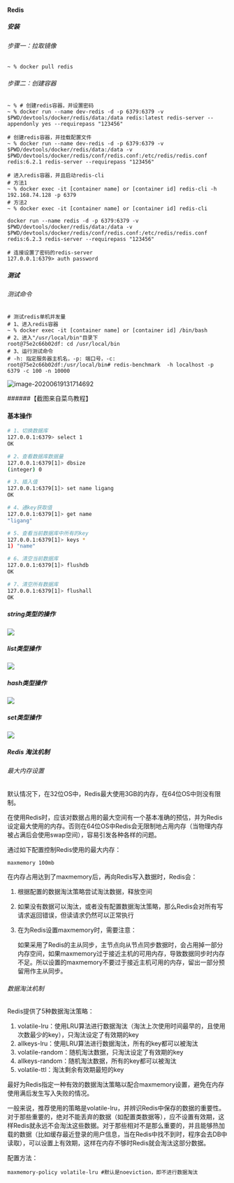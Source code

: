 #### Redis

##### 安装

###### 步骤一：拉取镜像

```shell
~ % docker pull redis
```

###### 步骤二：创建容器

```shell
~ % # 创建redis容器，并设置密码
~ % docker run --name dev-redis -d -p 6379:6379 -v $PWD/devtools/docker/redis/data:/data redis:latest redis-server --appendonly yes --requirepass "123456"

# 创建redis容器，并挂载配置文件
~ % docker run --name dev-redis -d -p 6379:6379 -v $PWD/devtools/docker/redis/data:/data -v $PWD/devtools/docker/redis/conf/redis.conf:/etc/redis/redis.conf redis:6.2.1 redis-server --requirepass "123456"

# 进入redis容器，并且启动redis-cli
# 方法1
~ % docker exec -it [container name] or [container id] redis-cli -h 192.168.74.128 -p 6379
# 方法2
~ % docker exec -it [container name] or [container id] redis-cli

docker run --name redis -d -p 6379:6379 -v $PWD/devtools/docker/redis/data:/data -v $PWD/devtools/docker/redis/conf/redis.conf:/etc/redis/redis.conf redis:6.2.3 redis-server --requirepass "123456"

# 连接设置了密码的redis-server
127.0.0.1:6379> auth password
```

##### 测试

###### 测试命令

```shell
# 测试redis单机并发量
# 1、进入redis容器
~ % docker exec -it [container name] or [container id] /bin/bash
# 2、进入"/usr/local/bin"目录下
root@75e2c66b02df: cd /usr/local/bin
# 3、运行测试命令
# -h: 指定服务器主机名，-p: 端口号，-c: 
root@75e2c66b02df:/usr/local/bin# redis-benchmark  -h localhost -p 6379 -c 100 -n 10000
```

![image-20200619131714692](/Users/louis/github/document/think-docs/docs/images/docker/image-20200619131714692.png)

######【截图来自菜鸟教程】



#### 基本操作

```bash
# 1、切换数据库
127.0.0.1:6379> select 1
OK

# 2、查看数据库数据量
127.0.0.1:6379[1]> dbsize
(integer) 0

# 3、插入值
127.0.0.1:6379[1]> set name ligang
OK

# 4、通key获取值
127.0.0.1:6379[1]> get name
"ligang"

# 5、查看当前数据库中所有的key
127.0.0.1:6379[1]> keys *
1) "name"

# 6、清空当前数据库
127.0.0.1:6379[1]> flushdb
OK

# 7、清空所有数据库
127.0.0.1:6379[1]> flushall
OK
```

##### string类型的操作

![](redis.assets/string-commands.png)

##### list类型操作

![](redis.assets/list-commands.png)

##### hash类型操作

![](redis.assets/hash-commands.png)

##### set类型操作

![](redis.assets/set-commands.png)

##### Redis 淘汰机制

###### 最大内存设置

​		默认情况下，在32位OS中，Redis最大使用3GB的内存，在64位OS中则没有限制。

​		在使用Redis时，应该对数据占用的最大空间有一个基本准确的预估，并为Redis设定最大使用的内存。否则在64位OS中Redis会无限制地占用内存（当物理内存被占满后会使用swap空间），容易引发各种各样的问题。

通过如下配置控制Redis使用的最大内存：

```
maxmemory 100mb
```

在内存占用达到了maxmemory后，再向Redis写入数据时，Redis会：

1. 根据配置的数据淘汰策略尝试淘汰数据，释放空间

2. 如果没有数据可以淘汰，或者没有配置数据淘汰策略，那么Redis会对所有写请求返回错误，但读请求仍然可以正常执行

3. 在为Redis设置maxmemory时，需要注意：

   ​		如果采用了Redis的主从同步，主节点向从节点同步数据时，会占用掉一部分内存空间，如果maxmemory过于接近主机的可用内存，导致数据同步时内存不足。所以设置的maxmemory不要过于接近主机可用的内存，留出一部分预留用作主从同步。

###### 数据淘汰机制

Redis提供了5种数据淘汰策略：

1. volatile-lru：使用LRU算法进行数据淘汰（淘汰上次使用时间最早的，且使用次数最少的key），只淘汰设定了有效期的key
2. allkeys-lru：使用LRU算法进行数据淘汰，所有的key都可以被淘汰
3. volatile-random：随机淘汰数据，只淘汰设定了有效期的key
4. allkeys-random：随机淘汰数据，所有的key都可以被淘汰
5. volatile-ttl：淘汰剩余有效期最短的key

​    最好为Redis指定一种有效的数据淘汰策略以配合maxmemory设置，避免在内存使用满后发生写入失败的情况。

​    一般来说，推荐使用的策略是volatile-lru，并辨识Redis中保存的数据的重要性。对于那些重要的，绝对不能丢弃的数据（如配置类数据等），应不设置有效期，这样Redis就永远不会淘汰这些数据。对于那些相对不是那么重要的，并且能够热加载的数据（比如缓存最近登录的用户信息，当在Redis中找不到时，程序会去DB中读取），可以设置上有效期，这样在内存不够时Redis就会淘汰这部分数据。

配置方法：

```
maxmemory-policy volatile-lru #默认是noeviction，即不进行数据淘汰
```

